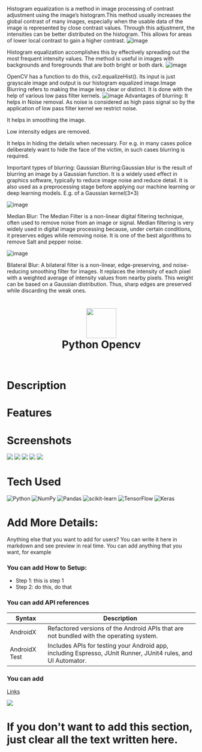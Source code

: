 Histogram equalization is a method in image processing of contrast adjustment using the image’s histogram.This method usually increases the global contrast of many images, especially when the usable data of the image is represented by close contrast values. Through this adjustment, the intensities can be better distributed on the histogram. This allows for areas of lower local contrast to gain a higher contrast. 
![image](https://user-images.githubusercontent.com/125149919/221768011-18caa140-f0d8-4263-a488-76e568e2dec3.png)

Histogram equalization accomplishes this by effectively spreading out the most frequent intensity values. The method is useful in images with backgrounds and foregrounds that are both bright or both dark.
![image](https://user-images.githubusercontent.com/125149919/221767563-cb51b548-7298-48bb-949e-23a5dd86d7a5.png)

OpenCV has a function to do this, cv2.equalizeHist(). Its input is just grayscale image and output is our histogram equalized image.Image Blurring refers to making the image less clear or distinct. It is done with the help of various low pass filter kernels.
![image](https://user-images.githubusercontent.com/125149919/221768200-97e4a384-d06e-4048-9b00-142c8adec902.png)
Advantages of blurring:
It helps in Noise removal. As noise is considered as high pass signal so by the application of low pass filter kernel we restrict noise.

It helps in smoothing the image.

Low intensity edges are removed.

It helps in hiding the details when necessary. For e.g. in many cases police deliberately want to hide the face of the victim, in such cases blurring is required.

Important types of blurring:
Gaussian Blurring:Gaussian blur is the result of blurring an image by a Gaussian function. It is a widely used effect in graphics software, typically to reduce image noise and reduce detail. It is also used as a preprocessing stage before applying our machine learning or deep learning models.
E.g. of a Gaussian kernel(3×3) 

![image](https://user-images.githubusercontent.com/125149919/221768519-5b6153da-ea34-44ea-a8b3-80b817ea762b.png)

Median Blur: The Median Filter is a non-linear digital filtering technique, often used to remove noise from an image or signal. Median filtering is very widely used in digital image processing because, under certain conditions, it preserves edges while removing noise. It is one of the best algorithms to remove Salt and pepper noise.

![image](https://user-images.githubusercontent.com/125149919/221768772-466e2c2a-0eef-480a-8f78-860b67fd6e25.png)

Bilateral Blur: A bilateral filter is a non-linear, edge-preserving, and noise-reducing smoothing filter for images. It replaces the intensity of each pixel with a weighted average of intensity values from nearby pixels. This weight can be based on a Gaussian distribution. Thus, sharp edges are preserved while discarding the weak ones.


<div align="center">
      <h1> <img src="https://viso.ai/computer-vision/opencv/" width="80px"><br/>Python Opencv</h1>
     </div>
<p align="center"> <a href="#" target="_blank"><img alt="" src="https://img.shields.io/badge/Website-EA4C89?style=normal&logo=dribbble&logoColor=white" style="vertical-align:center" /></a> <a href="https://twitter.com/MariamA26920464" target="_blank"><img alt="" src="https://img.shields.io/badge/Twitter-1DA1F2?style=normal&logo=twitter&logoColor=white" style="vertical-align:center" /></a> <a href="https://www.facebook.com/mariam.akter.7169/" target="_blank"><img alt="" src="https://img.shields.io/badge/Facebook-1877F2?style=normal&logo=facebook&logoColor=white" style="vertical-align:center" /></a> <a href="#" target="_blank"><img alt="" src="https://img.shields.io/badge/Instagram-E4405F?style=normal&logo=instagram&logoColor=white" style="vertical-align:center" /></a> <a href="https://www.linkedin.com/in/mariam-akter-674507256/}" target="_blank"><img alt="" src="https://img.shields.io/badge/LinkedIn-0077B5?style=normal&logo=linkedin&logoColor=white" style="vertical-align:center" /></a> </p>

# Description
#

# Features
#
# Screenshots
 <img src="#"> <img src="#"> <img src="#"> <img src="#"> <img src="#">
# Tech Used
 ![Python](https://img.shields.io/badge/python-3670A0?style=for-the-badge&logo=python&logoColor=ffdd54) ![NumPy](https://img.shields.io/badge/numpy-%23013243.svg?style=for-the-badge&logo=numpy&logoColor=white) ![Pandas](https://img.shields.io/badge/pandas-%23150458.svg?style=for-the-badge&logo=pandas&logoColor=white) ![scikit-learn](https://img.shields.io/badge/scikit--learn-%23F7931E.svg?style=for-the-badge&logo=scikit-learn&logoColor=white) ![TensorFlow](https://img.shields.io/badge/TensorFlow-%23FF6F00.svg?style=for-the-badge&logo=TensorFlow&logoColor=white) ![Keras](https://img.shields.io/badge/Keras-%23D00000.svg?style=for-the-badge&logo=Keras&logoColor=white)
      
# Add More Details:
Anything else that you want to add for users? You can write it here in markdown and see preview in real time. You can add anything that you want, for example

### You can add How to Setup:
- Step 1: this is step 1
- Step 2: do this, do that

### You can add API references
| Syntax | Description |
| ----------- | ----------- |
| AndroidX | Refactored versions of the Android APIs that are not bundled with the operating system. |
| AndroidX Test | Includes APIs for testing your Android app, including Espresso, JUnit Runner, JUnit4 rules, and UI Automator. |

### You can add 
[Links](https://itsvg.in)
 
![](https://img.shields.io/badge/IMAGES-4298B8.svg?style=for-the-badge&logoColor=white)
# If you don't want to add this section, just clear all the text written here.

      
<!-- </> with 💛 by readMD (https://readmd.itsvg.in) -->
    
